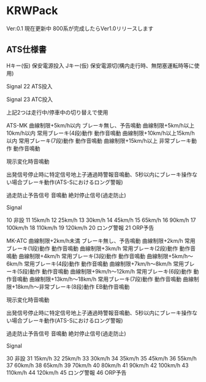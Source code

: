 # KRWPack

Ver:0.1 現在更新中 800系が完成したらVer1.0リリースします

## ATS仕様書

Hキー(仮) 保安電源投入
Jキー(仮) 保安電源切(構内走行時、無閉塞運転時等に使用)

Signal 22 ATS投入

Signal 23 ATC投入

上記2つは走行中/停車中の切り替えで使用

ATS-MK
曲線制限+5km/h以内 ブレーキ無し、予告鳴動
曲線制限+5km/h以上10km/h以内 常用ブレーキ(4段)動作 動作音鳴動
曲線制限+10km/h以上15km/h以内 常用ブレーキ(7段)動作 動作音鳴動
曲線制限+15km/h以上 非常ブレーキ動作 動作音鳴動

現示変化時音鳴動

出発信号停止時に特定信号地上子通過時警報音鳴動、5秒以内にブレーキ操作ない場合ブレーキ動作(ATS-Sにおけるロング警報)

過走防止予告信号 音鳴動
絶対停止信号(過走防止)


Signal

10 非設
11 15km/h
12 25km/h
13 30km/h
14 45km/h
15 65km/h
16 90km/h
17 100km/h
18 110km/h
19 120km/h
20 ロング警報
21 ORP予告





MK-ATC
曲線制限+2km/h未満 ブレーキ無し、予告鳴動
曲線制限+2km/h 常用ブレーキ(1段)動作 動作音鳴動
曲線制限+3km/h 常用ブレーキ(2段)動作 動作音鳴動
曲線制限+4km/h 常用ブレーキ(3段)動作 動作音鳴動
曲線制限+5km/h～6km/h 常用ブレーキ(4段)動作 動作音鳴動
曲線制限+7km/h～8km/h 常用ブレーキ(5段)動作 動作音鳴動
曲線制限+9km/h～12km/h 常用ブレーキ(6段)動作 動作音鳴動
曲線制限+13km/h～18km/h 常用ブレーキ(7段)動作 動作音鳴動
曲線制限+18km/h～非常ブレーキ(8段)動作 EB動作音鳴動

現示変化時音鳴動

出発信号停止時に特定信号地上子通過時警報音鳴動、5秒以内にブレーキ操作ない場合ブレーキ動作(ATS-Sにおけるロング警報)

過走防止予告信号 音鳴動
絶対停止信号(過走防止)


Signal

30 非設
31 15km/h
32 25km/h
33 30km/h
34 35km/h
35 45km/h
36 55km/h
37 60km/h
38 65km/h
39 70km/h
40 80km/h
41 90km/h
42 100km/h
43 110km/h
44 120km/h
45 ロング警報
46 ORP予告

